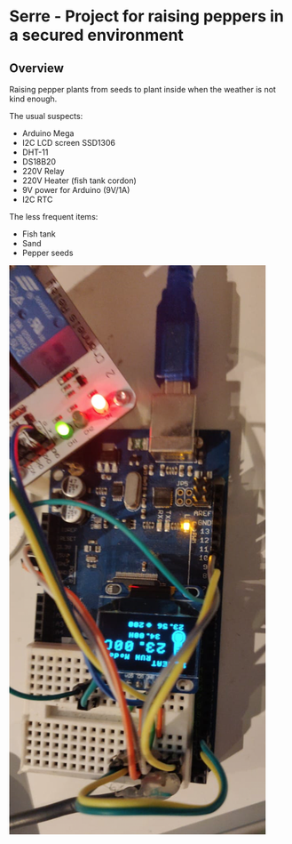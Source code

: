 # Serre - Project for raising peppers in a secured environment

## Overview

Raising pepper plants from seeds to plant inside when the weather is not kind enough.

The usual suspects:
- Arduino Mega
- I2C LCD screen SSD1306
- DHT-11
- DS18B20
- 220V Relay
- 220V Heater (fish tank cordon)
- 9V power for Arduino (9V/1A)
- I2C RTC

The less frequent items:
- Fish tank
- Sand
- Pepper seeds

![alt text](./img1.png)

